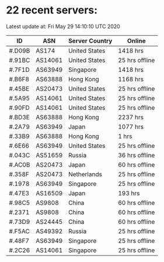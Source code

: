 # 22 recent servers:

Latest update at: Fri May 29 14:10:10 UTC 2020

| ID | ASN | Server Country | Online |
| -- | --- | -------------- | ------ |
| #.D09B | AS174 | United States | 1418 hrs |
| #.91BC | AS14061 | United States | 25 hrs offline |
| #.7F1D | AS63949 | Singapore | 1418 hrs |
| #.B6F8 | AS63888 | Hong Kong | 1168 hrs |
| #.45BE | AS20473 | United States | 25 hrs offline |
| #.5A95 | AS14061 | United States | 25 hrs offline |
| #.90FD | AS14061 | United States | 25 hrs offline |
| #.BD3E | AS63888 | Hong Kong | 2237 hrs |
| #.2A79 | AS63949 | Japan | 1077 hrs |
| #.33B9 | AS63888 | Hong Kong | 1 hrs |
| #.6E66 | AS63949 | United States | 25 hrs offline |
| #.043C | AS51659 | Russia | 36 hrs offline |
| #.AC0B | AS20473 | Japan | 60 hrs offline |
| #.358F | AS20473 | Netherlands | 25 hrs offline |
| #.1978 | AS63949 | Singapore | 25 hrs offline |
| #.47E3 | AS16509 | Japan | 193 hrs |
| #.98C5 | AS9808 | China | 60 hrs offline |
| #.2371 | AS9808 | China | 60 hrs offline |
| #.73D9 | AS24445 | China | 60 hrs offline |
| #.F5AC | AS49392 | Russia | 25 hrs offline |
| #.48F7 | AS63949 | Singapore | 25 hrs offline |
| #.2C26 | AS14061 | Singapore | 25 hrs offline |

